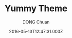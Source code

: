 ---
title: Yummy Theme
github: https://github.com/DONGChuan/Yummy-Jekyll
demo: https://dongchuan.github.io/
author: DONG Chuan
ssg:
  - Jekyll
cms:
  - No Cms
date: 2016-05-13T12:47:31.000Z
description: Yummy Jekyll Theme
stale: true
---